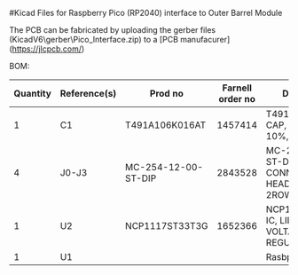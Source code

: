 #Kicad Files for Raspberry Pico (RP2040) interface to Outer Barrel Module

The PCB can be fabricated by uploading the gerber files (KicadV6\gerber\Pico_Interface.zip)  to a [PCB manufacurer] (https://jlcpcb.com/) 


BOM:

| Quantity | Reference(s) | Prod no             | Farnell order no | Description                                                |   |
|----------|--------------|---------------------|------------------|------------------------------------------------------------|---|
| 1        | C1           | T491A106K016AT      | 1457414          | T491A106K016AT CAP, 10µF, 16V, 10%, 1206, SMD              |   |
| 4        | J0-J3        | MC-254-12-00-ST-DIP | 2843528          | MC-254-12-00-ST-DIP CONNECTOR, HEADER, 12POS, 2ROW, 2.54MM |   |
| 1        | U2           | NCP1117ST33T3G      | 1652366          | NCP1117ST33T3G IC, LINEAR VOLTAGE REGULATOR                |   |
| 1        | U1           |                     |                  | Rasbperry Pi Pico                                          |   |

